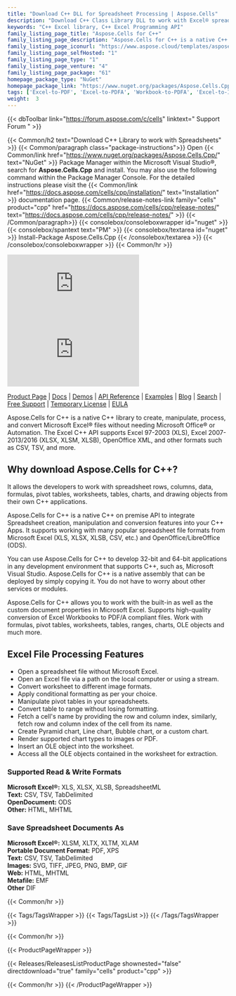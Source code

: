 ```yaml
---
title: "Download C++ DLL for Spreadsheet Processing | Aspose.Cells"
description: "Download C++ Class Library DLL to work with Excel® spreadsheet rows, columns, data, formulas, pivot tables, worksheets, charts & drawing objects via native API."
keywords: "C++ Excel library, C++ Excel Programming API"
family_listing_page_title: "Aspose.Cells for C++"
family_listing_page_description: "Aspose.Cells for C++ is a native C++ library that offers a set of high-level APIs for most commonly used spreadsheet formats such as XLS, XLSX, XLSM, XLSB, TSV and CSV. Aspose.Cells for C++ allows you to build high performance C++ applications having the capabilities to create, manipulate and convert Excel spreadsheets without relying on Office Automation or Microsoft Excel application."
family_listing_page_iconurl: "https://www.aspose.cloud/templates/aspose/App_Themes/V3/images/cells/272x272/aspose_cells-for-cpp.png"
family_listing_page_selfHosted: "1"
family_listing_page_type: "1"
family_listing_page_venture: "4"
family_listing_page_package: "61"
homepage_package_type: "NuGet"
homepage_package_link: "https://www.nuget.org/packages/Aspose.Cells.Cpp/"
tags: ['Excel-to-PDF', 'Excel-to-PDFA', 'Workbook-to-PDFA', 'Excel-to-Image', 'Worksheet-to-Image', 'Excel-to-PNG', 'Excel-to-TIFF', 'Worksheet-to-SVG', 'Excel-to-SVG', 'Workbook-to-PDF', 'Workbook-Formulas', 'Spreadsheet-API', 'Aspose.Cells', 'Aspose.Total', 'Conholdate', 'Conholdate.Total', 'Chart', 'Chart-Rendering', 'OLE-Objects', 'Range', 'C++', 'CPP', 'Native']
weight:  3
---
```


{{< dbToolbar link="https://forum.aspose.com/c/cells" linktext=" Support Forum " >}}

{{< Common/h2 text="Download C++ Library to work with Spreadsheets"  >}}
{{< Common/paragraph class="package-instructions">}}
Open {{< Common/link href="https://www.nuget.org/packages/Aspose.Cells.Cpp/" text="NuGet"  >}} Package Manager within the Microsoft Visual Studio&reg;, search for <b>Aspose.Cells.Cpp</b> and install. You may also use the following command within the Package Manager Console. For the detailed instructions please visit the {{< Common/link href="https://docs.aspose.com/cells/cpp/installation/" text="Installation"  >}} documentation page.
{{< Common/release-notes-link family="cells" product="cpp" href="https://docs.aspose.com/cells/cpp/release-notes/" text="https://docs.aspose.com/cells/cpp/release-notes/"  >}}
{{< /Common/paragraph>}}
{{< consolebox/consoleboxwrapper id="nuget" >}}
       {{< consolebox/spantext text="PM" >}}
       {{< consolebox/textarea id="nuget" >}} Install-Package Aspose.Cells.Cpp {{< /consolebox/textarea >}}
{{< /consolebox/consoleboxwrapper >}}
{{< Common/hr >}}

![Nuget](https://img.shields.io/nuget/v/Aspose.Cells.Cpp) ![Nuget](https://img.shields.io/nuget/dt/Aspose.Cells.Cpp?label=nuget%20downloads)

[Product Page](https://products.aspose.com/cells/cpp/) | [Docs](https://docs.aspose.com/cells/cpp/) | [Demos](https://products.aspose.app/cells/family) | [API Reference](https://reference.aspose.com/cells/cpp) | [Examples](https://github.com/aspose-cells/Aspose.Cells-for-C) | [Blog](https://blog.aspose.com/category/cells/) | [Search](https://search.aspose.com/) | [Free Support](https://forum.aspose.com/c/cells) | [Temporary License](https://purchase.aspose.com/temporary-license) | [EULA](https://about.aspose.com/legal/eula/)

Aspose.Cells for C++ is a native C++ library to create, manipulate, process, and convert Microsoft Excel® files without needing Microsoft Office® or Automation. The Excel C++ API supports Excel 97-2003 (XLS), Excel 2007-2013/2016 (XLSX, XLSM, XLSB), OpenOffice XML, and other formats such as CSV, TSV, and more.

## Why download Aspose.Cells for C++?

It allows the developers to work with spreadsheet rows, columns, data, formulas, pivot tables, worksheets, tables, charts, and drawing objects from their own C++ applications.

Aspose.Cells for C++ is a native C++ on premise API to integrate Spreadsheet creation, manipulation and conversion features into your C++ Apps. It supports working with many popular spreadsheet file formats from Microsoft Excel (XLS, XLSX, XLSB, CSV, etc.) and OpenOffice/LibreOffice (ODS).

You can use Aspose.Cells for C++ to develop 32-bit and 64-bit applications in any development environment that supports C++, such as, Microsoft Visual Studio. Aspose.Cells for C++ is a native assembly that can be deployed by simply copying it. You do not have to worry about other services or modules.

Aspose.Cells for C++ allows you to work with the built-in as well as the custom document properties in Microsoft Excel. Supports high-quality conversion of Excel Workbooks to PDF/A compliant files. Work with formulas, pivot tables, worksheets, tables, ranges, charts, OLE objects and much more.

## Excel File Processing Features

- Open a spreadsheet file without Microsoft Excel.
- Open an Excel file via a path on the local computer or using a stream.
- Convert worksheet to different image formats.
- Apply conditional formatting as per your choice.
- Manipulate pivot tables in your spreadsheets.
- Convert table to range without losing formatting.
- Fetch a cell's name by providing the row and column index, similarly, fetch row and column index of the cell from its name.
- Create Pyramid chart, Line chart, Bubble chart, or a custom chart.
- Render supported chart types to images or PDF.
- Insert an OLE object into the worksheet.
- Access all the OLE objects contained in the worksheet for extraction.

### Supported Read & Write Formats

**Microsoft Excel&reg;:** XLS, XLSX, XLSB, SpreadsheetML\
**Text:** CSV, TSV, TabDelimited\
**OpenDocument:** ODS\
**Other:** HTML, MHTML

### Save Spreadsheet Documents As

**Microsoft Excel&reg;:** XLSM, XLTX, XLTM, XLAM\
**Portable Document Format:** PDF, XPS\
**Text:** CSV, TSV, TabDelimited\
**Images:** SVG, TIFF, JPEG, PNG, BMP, GIF\
**Web:** HTML, MHTML\
**Metafile:** EMF\
**Other** DIF

{{< Common/hr >}}

{{< Tags/TagsWrapper >}}
 {{< Tags/TagsList >}}
{{< /Tags/TagsWrapper >}}

{{< Common/hr >}}

{{< ProductPageWrapper >}}
<!-- ReleasesListProductPage-->
   {{< Releases/ReleasesListProductPage shownested="false"  directdownload="true" family="cells" product="cpp" >}}
<!-- /ReleasesListProductPage-->
{{< Common/hr >}}
{{< /ProductPageWrapper >}}
